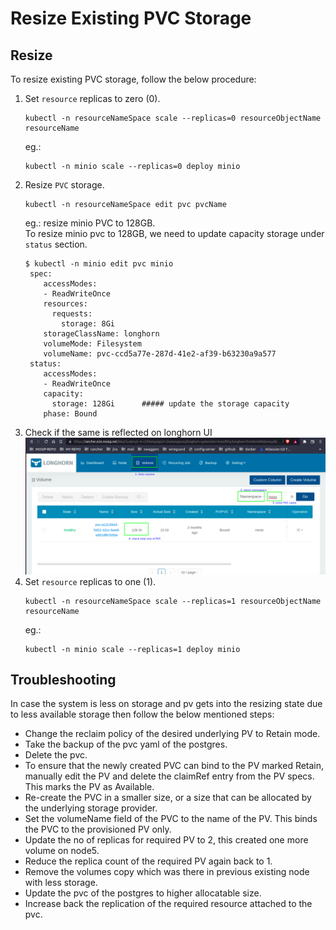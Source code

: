 # Resize Existing PVC Storage

## Resize
To resize existing PVC storage, follow the below procedure:
1. Set `resource` replicas to zero (0).
   ```
   kubectl -n resourceNameSpace scale --replicas=0 resourceObjectName resourceName
   ```
   eg.:
   ```
   kubectl -n minio scale --replicas=0 deploy minio
   ```
2. Resize `PVC` storage.
   ```
   kubectl -n resourceNameSpace edit pvc pvcName
   ```
   eg.: resize minio PVC to 128GB. <br>To resize minio pvc to 128GB, we need to update capacity storage under `status` section.
   ```
   $ kubectl -n minio edit pvc minio
    spec:
       accessModes:
       - ReadWriteOnce
       resources:
         requests:
           storage: 8Gi
       storageClassName: longhorn
       volumeMode: Filesystem
       volumeName: pvc-ccd5a77e-287d-41e2-af39-b63230a9a577
    status:
       accessModes:
       - ReadWriteOnce
       capacity:
         storage: 128Gi      ##### update the storage capacity
       phase: Bound
   ```
3. Check if the same is reflected on longhorn UI 
   ![resize-pvc-1.png](_images/resize-pvc-1.png)
4. Set `resource` replicas to one (1).
   ```
   kubectl -n resourceNameSpace scale --replicas=1 resourceObjectName resourceName
   ```
   eg.:
   ```
   kubectl -n minio scale --replicas=1 deploy minio
   ```
## Troubleshooting
In case the system is less on storage and pv gets into the resizing state due to less available storage then follow the below mentioned steps:
* Change the reclaim policy of the desired underlying  PV to Retain mode.
* Take the backup of the pvc yaml of the postgres.
* Delete the pvc.
* To ensure that the newly created PVC can bind to the PV marked Retain, manually edit the PV and delete the claimRef entry from the PV specs. This marks the PV as Available.
* Re-create the PVC in a smaller size, or a size that can be allocated by the underlying storage provider.
* Set the volumeName field of the PVC to the name of the PV. This binds the PVC to the provisioned PV only.
* Update the no of replicas for required PV to 2, this created one more volume on node5.
* Reduce the replica count of the required PV again back to 1.
* Remove the volumes copy which was there in previous existing node with less storage.
* Update the pvc of the postgres to higher allocatable size.
* Increase back the replication of the required resource attached to the pvc.
